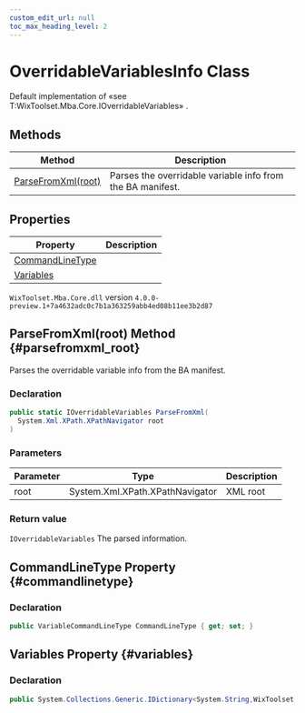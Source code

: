 ```yaml
---
custom_edit_url: null
toc_max_heading_level: 2
---
```

# OverridableVariablesInfo Class
Default implementation of «see T:WixToolset.Mba.Core.IOverridableVariables» .
## Methods
| Method | Description |
| ------ | ----------- |
| [ParseFromXml(root)](#parsefromxml_root) | Parses the overridable variable info from the BA manifest. |
## Properties
| Property | Description |
| ------ | ----------- |
| [CommandLineType](#commandlinetype) |  |
| [Variables](#variables) |  |
`WixToolset.Mba.Core.dll` version `4.0.0-preview.1+7a4632adc0c7b1a363259abb4ed08b11ee3b2d87`
## ParseFromXml(root) Method {#parsefromxml_root}
Parses the overridable variable info from the BA manifest.
### Declaration
```cs
public static IOverridableVariables ParseFromXml(
  System.Xml.XPath.XPathNavigator root
)
```
### Parameters
| Parameter | Type | Description |
| --------- | ---- | ----------- |
| root | System.Xml.XPath.XPathNavigator | XML root |
### Return value
`IOverridableVariables` The parsed information.
## CommandLineType Property {#commandlinetype}

### Declaration
```cs
public VariableCommandLineType CommandLineType { get; set; } 
```
## Variables Property {#variables}

### Declaration
```cs
public System.Collections.Generic.IDictionary<System.String,WixToolset.Mba.Core.IOverridableVariableInfo> Variables { get; set; } 
```
